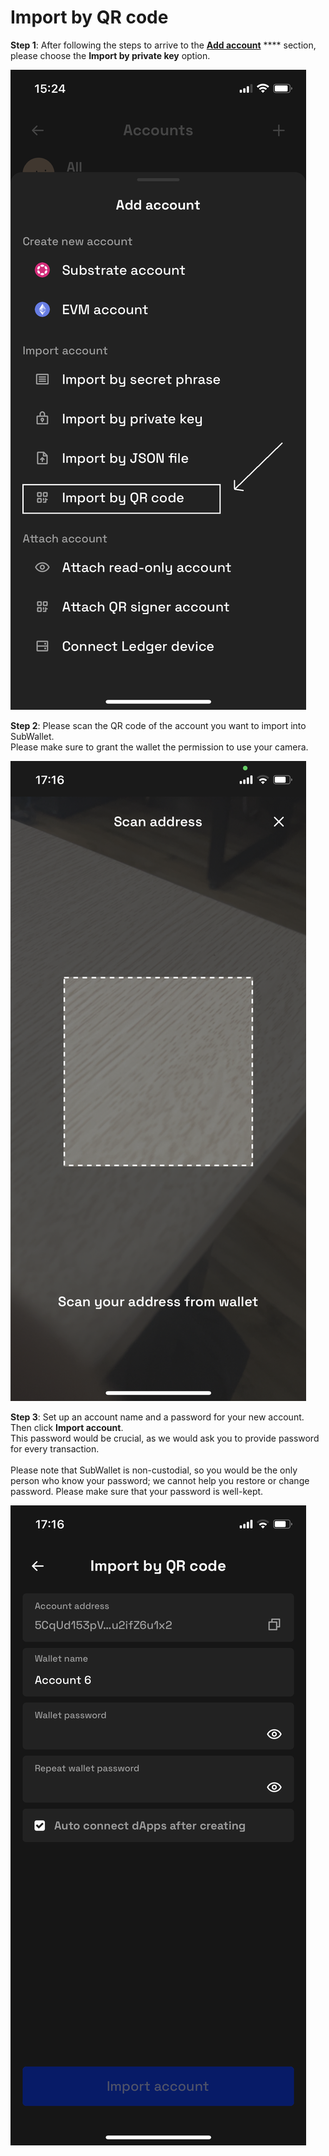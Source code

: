 # Import by QR code

**Step 1**: After following the steps to arrive to the [**Add account**](../create-a-new-account/if-you-already-have-an-account-with-subwallet.md) **** section, please choose the **Import by private key** option.

![](<../../.gitbook/assets/image (130).png>)

**Step 2**: Please scan the QR code of the account you want to import into SubWallet. \
Please make sure to grant the wallet the permission to use your camera.&#x20;

![](<../../.gitbook/assets/image (86).png>)



**Step 3**: Set up an account name and a password for your new account. Then click **Import account**.\
This password would be crucial, as we would ask you to provide password for every transaction. \
\
Please note that SubWallet is non-custodial, so you would be the only person who know your password; we cannot help you restore or change password. Please make sure that your password is well-kept.

![](<../../.gitbook/assets/image (68).png>)
